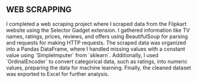 ## WEB SCRAPPING 
<p>
I completed a web scraping project where I scraped data from the Flipkart website using the Selector Gadget extension. I gathered information like TV names, ratings, prices, reviews, and offers using BeautifulSoup for parsing and requests for making HTTP requests. The scraped data was organized into a Pandas DataFrame, where I handled missing values with a constant value using `SimpleImputer` from `sklearn`. Additionally, I used `OrdinalEncoder` to convert categorical data, such as ratings, into numeric values, preparing the data for machine learning. Finally, the cleaned dataset was exported to Excel for further analysis.
</p>
